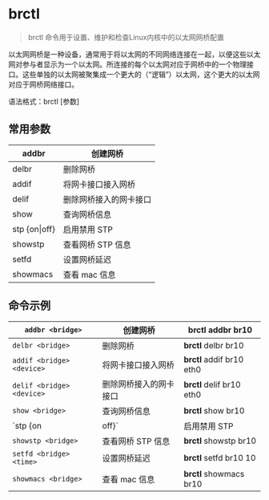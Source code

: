 # brctl

> brctl 命令用于设置、维护和检查Linux内核中的以太网网桥配置

以太网网桥是一种设备，通常用于将以太网的不同网络连接在一起，以便这些以太网对参与者显示为一个以太网。所连接的每个以太网对应于网桥中的一个物理接口。这些单独的以太网被聚集成一个更大的（“逻辑”）以太网，这个更大的以太网对应于网桥网络接口。

语法格式：brctl [参数] <bridge>

## 常用参数

| addbr         | 创建网桥               |
| ------------- | ---------------------- |
| delbr         | 删除网桥               |
| addif         | 将网卡接口接入网桥     |
| delif         | 删除网桥接入的网卡接口 |
| show          | 查询网桥信息           |
| stp {on\|off} | 启用禁用 STP           |
| showstp       | 查看网桥 STP 信息      |
| setfd         | 设置网桥延迟           |
| showmacs      | 查看 mac 信息          |

## 命令示例

| `addbr <bridge>`          | 创建网桥               | **brctl** addbr br10      |
| ------------------------- | ---------------------- | ------------------------- |
| `delbr <bridge>`          | 删除网桥               | **brctl** delbr br10      |
| `addif <bridge> <device>` | 将网卡接口接入网桥     | **brctl** addif br10 eth0 |
| `delif <bridge> <device>` | 删除网桥接入的网卡接口 | **brctl** delif br10 eth0 |
| `show <bridge>`           | 查询网桥信息           | **brctl** show br10       |
| `stp <bridge> {on|off}`   | 启用禁用 STP           | **brctl** stp br10 off/on |
| `showstp <bridge>`        | 查看网桥 STP 信息      | **brctl** showstp br10    |
| `setfd <bridge> <time>`   | 设置网桥延迟           | **brctl** setfd br10 10   |
| `showmacs <bridge>`       | 查看 mac 信息          | **brctl** showmacs br10   |



